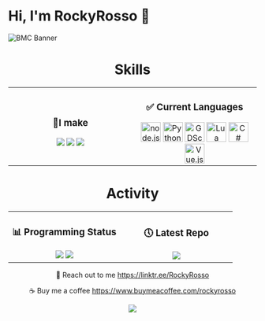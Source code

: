 # Hi, I'm RockyRosso 👋

![BMC Banner](https://user-images.githubusercontent.com/79947006/203442916-fcc987d9-3d50-4b51-985f-53d8e37f1fb7.jpg)

<div align="center">
  <h1>Skills</h1>
  <table width="100%">
    <tbody>
      <tr>
        <td width="50%" style="border: none !important;">
        <div align="center">
          <h3>📝I make</h3>
          <img src="https://img.shields.io/badge/Discord Bots-5865F2?style=for-the-badge&logo=discord&logoColor=white" /> <img src="https://img.shields.io/badge/Video Games-478CBF?style=for-the-badge&logo=GodotEngine&logoColor=white" /> <img src="https://img.shields.io/badge/Websites (Currently in development)-4285F4?style=for-the-badge&logo=Google-chrome&logoColor=white" />
        </div>
        <td width="50%" style="border: none !important;">
        <div align="center">
          <h3>✅ Current Languages</h3>
          <img title="node.js" src="https://cdn.jsdelivr.net/gh/devicons/devicon/icons/nodejs/nodejs-original.svg" width="40" /> <img title="Python" src="https://cdn.jsdelivr.net/gh/devicons/devicon/icons/python/python-original.svg" width="40" /> <img title="GDScript" src="https://cdn.jsdelivr.net/gh/devicons/devicon/icons/godot/godot-original.svg" width="40" /> <img title="Lua" src="https://cdn.jsdelivr.net/gh/devicons/devicon/icons/lua/lua-original-wordmark.svg" width="40" /> <img title="C#" src="https://cdn.jsdelivr.net/gh/devicons/devicon/icons/csharp/csharp-original.svg" width="40" /> <img title="Vue.js" src="https://cdn.jsdelivr.net/gh/devicons/devicon/icons/vuejs/vuejs-original.svg" width="40" />
        </div>
      </tr>
    </tbody>
  </table>
</div>

<div align="center">
  <h1>Activity</h1>
  <table width="100%">
    <tbody>
      <tr>
        <td width="50%" style="border: none !important;">
        <div align="center">
          <h3>📊 Programming Status</h3>
          <img src="https://img.shields.io/badge/-Moderate-informational?style=flat&color=ffd414" />
          <img src="https://github-readme-stats.vercel.app/api/top-langs/?username=RockyRosso&layout=compact&theme=apprentice" />
        </div>
        <td width="50%" style="border: none !important;">
        <div align="center">
          <h3>🕔 Latest Repo</h3>
          <img src="https://github-readme-stats.vercel.app/api/pin/?username=RockyRosso&repo=Placement-System&theme=apprentice" />
        </div>
      </tr>
    </tbody>
  </table>
  
  🤙 Reach out to me
  https://linktr.ee/RockyRosso
  
  ☕ Buy me a coffee
  https://www.buymeacoffee.com/rockyrosso
  
  <img src="https://komarev.com/ghpvc/?username=rockyrosso&color=blue" />
</div>
